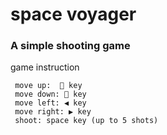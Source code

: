 # space voyager

### A simple shooting game   

game instruction
```
 move up:  🔼 key
 move down: 🔽 key
 move left: ◀️ key
 move right: ▶️ key
 shoot: space key (up to 5 shots)
```
